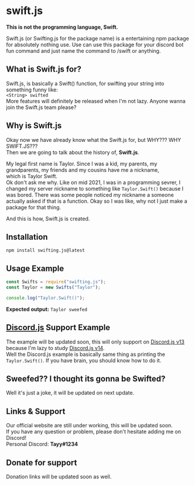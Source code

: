 ﻿# swift.js
 
 **This is not the programming language, Swift.**

Swift.js (or Swifting.js for the package name) is a entertaining npm package for absolutely nothing use. Use can use this package for your discord bot fun command and just name the command to /swift or anything. 

## What is Swift.js for?

Swift.js, is basically a Swift() function, for swifting your string into something funny like:  
`<String> swifted`  
More features will definitely be released when I'm not lazy. Anyone wanna join the Swift.js team please?

## Why is Swift.js

Okay now we have already know what the Swift.js for, but WHY??? WHY SWIFT.JS???  
Then we are going to talk about the history of, **Swift.js**.  
    
My legal first name is Taylor. Since I was a kid, my parents, my grandparents, my friends and my cousins have me a nickname,  
which is Taylor Swift.  
Ok don't ask me why. Like on mid 2021, I was in a programming sevrer, I changed my server nickname to something like `Taylor.Swift()` because I was bored. There was some people noticed my nickname a someone actually asked if that is a function. Okay so I was like, why not I just make a package for that thing.  
  
And this is how, Swift.js is created.  

## Installation 

`npm install swifting.js@latest`

## Usage Example
```js
const Swifts = require("swifting.js");
const Taylor = new Swifts("Taylor");

console.log("Taylor.Swift()");
```
**Expected output:**
`Taylor sweefed`

## [Discord.js](https://github.com/discordjs/discord.js) Support Example

The example will be updated soon, this will only support on [Discord.js v13](https://discordjs.guide/) because I'm lazy to study [Discord.js v14](https://discordjs.guide/additional-info/changes-in-v14.html#before-you-start).  
Well the Discord.js example is basically same thing as printing the `Taylor.Swift()`. If you have brain, you should know how to do it.

## Sweefed?? I thought its gonna be Swifted?

Well it's just a joke, it will be updated on next update. 

## Links & Support

Our official website are still under working, this will be updated soon.  
If you have any question or problem, please don't hesitate adding me on Discord!    
Personal Discord: **Tayy#1234**

## Donate for support

Donation links will be updated soon as well.




